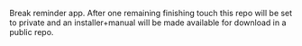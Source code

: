 Break reminder app. After one remaining finishing touch this repo will be set to private and an installer+manual will be made available for download in a public repo.
